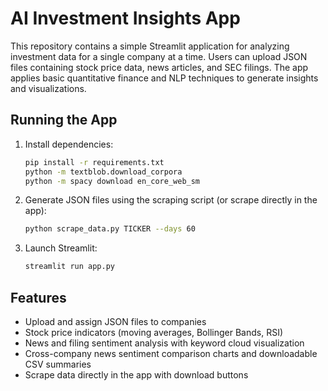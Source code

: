 # AI Investment Insights App

This repository contains a simple Streamlit application for analyzing investment data for a single company at a time. Users can upload JSON files containing stock price data, news articles, and SEC filings. The app applies basic quantitative finance and NLP techniques to generate insights and visualizations.

## Running the App

1. Install dependencies:
   ```bash
   pip install -r requirements.txt
   python -m textblob.download_corpora
   python -m spacy download en_core_web_sm
   ```

2. Generate JSON files using the scraping script (or scrape directly in the app):
   ```bash
   python scrape_data.py TICKER --days 60
   ```

3. Launch Streamlit:
   ```bash
   streamlit run app.py
   ```

## Features
- Upload and assign JSON files to companies
- Stock price indicators (moving averages, Bollinger Bands, RSI)
- News and filing sentiment analysis with keyword cloud visualization
- Cross-company news sentiment comparison charts and downloadable CSV summaries
- Scrape data directly in the app with download buttons


